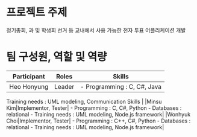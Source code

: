# 프로젝트 주제 #

정기총회, 과 및 학생회 선거 등 교내에서 사용 가능한 전자 투표 어플리케이션 개발


# 팀 구성원, 역할 및 역량 #

|Participant|Roles|Skills|
|------|---|---|
|Heo Honyung|Leader| - Programming : C, C#, Java

Training needs : UML modeling, Communication Skills |
|Minsu Kim|Implementor, Tester|	- Programming : C, C#, Python
	- Databases : relational
	- Training needs : UML modeling, Node.js framework|
|Wonhyuk Choi|Implementor, Tester|	- Programming : C++, C#, Python
	- Databases : relational
	- Training needs : UML modeling, Node.js framework|

